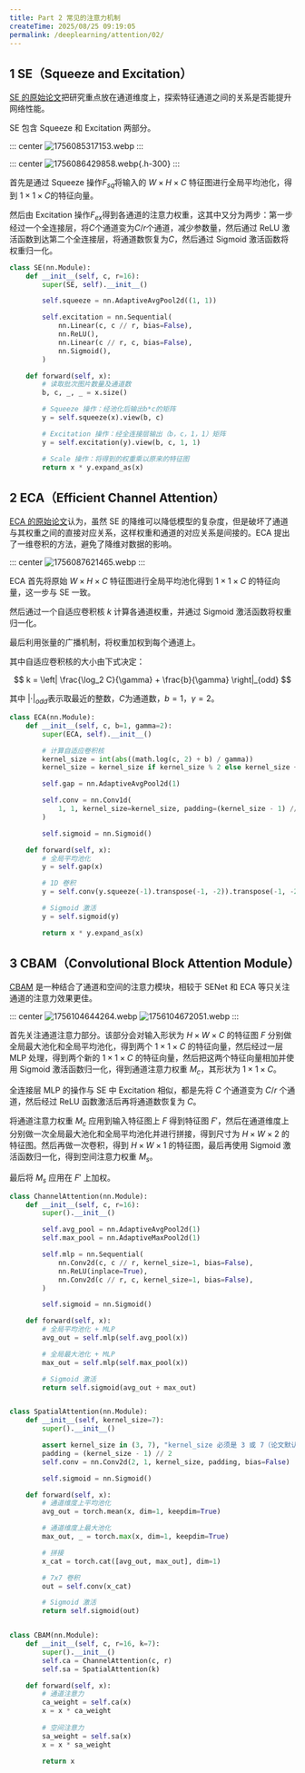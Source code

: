 ```yaml
---
title: Part 2 常见的注意力机制
createTime: 2025/08/25 09:19:05
permalink: /deeplearning/attention/02/
---
```


## 1 SE（Squeeze and Excitation）

[SE 的原始论文](https://arxiv.org/abs/1709.01507)把研究重点放在通道维度上，探索特征通道之间的关系是否能提升网络性能。

SE 包含 Squeeze 和 Excitation 两部分。

::: center
![1756085317153.webp](https://oss.yoake.cc/yoyopics/deeplearning/attention/2/1756085317153.webp) 
:::

::: center
![1756086429858.webp](https://oss.yoake.cc/yoyopics/deeplearning/attention/2/1756086429858.webp){.h-300}
:::

首先是通过 Squeeze 操作$F_{sq}$将输入的 $W \times H \times C$ 特征图进行全局平均池化，得到 $1 \times 1 \times C$的特征向量。

然后由 Excitation 操作$F_{ex}$得到各通道的注意力权重，这其中又分为两步：第一步经过一个全连接层，将$C$个通道变为$C/r$个通道，减少参数量，然后通过 ReLU 激活函数到达第二个全连接层，将通道数恢复为$C$，然后通过 Sigmoid 激活函数将权重归一化。

```python
class SE(nn.Module):
    def __init__(self, c, r=16):
        super(SE, self).__init__()

        self.squeeze = nn.AdaptiveAvgPool2d((1, 1))

        self.excitation = nn.Sequential(
            nn.Linear(c, c // r, bias=False),
            nn.ReLU(),
            nn.Linear(c // r, c, bias=False),
            nn.Sigmoid(),
        )

    def forward(self, x):
        # 读取批次图片数量及通道数
        b, c, _, _ = x.size()

        # Squeeze 操作：经池化后输出b*c的矩阵
        y = self.squeeze(x).view(b, c)

        # Excitation 操作：经全连接层输出（b，c，1，1）矩阵
        y = self.excitation(y).view(b, c, 1, 1)

        # Scale 操作：将得到的权重乘以原来的特征图
        return x * y.expand_as(x)
```

## 2 ECA（Efficient Channel Attention）

[ECA 的原始论文](https://arxiv.org/abs/1910.03151)认为，虽然 SE 的降维可以降低模型的复杂度，但是破坏了通道与其权重之间的直接对应关系，这样权重和通道的对应关系是间接的。ECA 提出了一维卷积的方法，避免了降维对数据的影响。

::: center
![1756087621465.webp](https://oss.yoake.cc/yoyopics/deeplearning/attention/2/1756087621465.webp) 
:::

ECA 首先将原始 $W \times H \times C$ 特征图进行全局平均池化得到 $1 \times 1 \times C$ 的特征向量，这一步与 SE 一致。

然后通过一个自适应卷积核 $k$ 计算各通道权重，并通过 Sigmoid 激活函数将权重归一化。

最后利用张量的广播机制，将权重加权到每个通道上。

其中自适应卷积核的大小由下式决定：

$$
k = \left| \frac{\log_2 C}{\gamma} + \frac{b}{\gamma} \right|_{odd}
$$

其中 $\left| \cdot \right|_{odd}$表示取最近的整数，$C$为通道数，$b=1$，$\gamma = 2$。

```python
class ECA(nn.Module):
    def __init__(self, c, b=1, gamma=2):
        super(ECA, self).__init__()

        # 计算自适应卷积核
        kernel_size = int(abs((math.log(c, 2) + b) / gamma))
        kernel_size = kernel_size if kernel_size % 2 else kernel_size + 1

        self.gap = nn.AdaptiveAvgPool2d(1)

        self.conv = nn.Conv1d(
            1, 1, kernel_size=kernel_size, padding=(kernel_size - 1) // 2, bias=False
        )

        self.sigmoid = nn.Sigmoid()

    def forward(self, x):
        # 全局平均池化
        y = self.gap(x)

        # 1D 卷积
        y = self.conv(y.squeeze(-1).transpose(-1, -2)).transpose(-1, -2).unsqueeze(-1)

        # Sigmoid 激活
        y = self.sigmoid(y)

        return x * y.expand_as(x)
```

## 3 CBAM（Convolutional Block Attention Module）

[CBAM](https://arxiv.org/abs/1807.06521) 是一种结合了通道和空间的注意力模块，相较于 SENet 和 ECA 等只关注通道的注意力效果更佳。

::: center
![1756104644264.webp](https://oss.yoake.cc/yoyopics/deeplearning/attention/2/1756104644264.webp)
![1756104672051.webp](https://oss.yoake.cc/yoyopics/deeplearning/attention/2/1756104672051.webp) 
:::

首先关注通道注意力部分。该部分会对输入形状为 $H \times W \times C$ 的特征图 $F$ 分别做全局最大池化和全局平均池化，得到两个 $1 \times 1 \times C$ 的特征向量，然后经过一层 MLP 处理，得到两个新的 $1 \times 1 \times C$ 的特征向量，然后把这两个特征向量相加并使用 Sigmoid 激活函数归一化，得到通道注意力权重 $M_c$，其形状为 $1 \times 1 \times C$。

全连接层 MLP 的操作与 SE 中 Excitation 相似，都是先将 $C$ 个通道变为 $C/r$ 个通道，然后经过 ReLU 函数激活后再将通道数恢复为 $C$。

将通道注意力权重 $M_c$ 应用到输入特征图上 $F$ 得到特征图 $F'$，然后在通道维度上分别做一次全局最大池化和全局平均池化并进行拼接，得到尺寸为 $H \times W \times 2$ 的特征图。然后再做一次卷积，得到 $H \times W \times 1$ 的特征图，最后再使用 Sigmoid 激活函数归一化，得到空间注意力权重 $M_s$。

最后将 $M_s$ 应用在 $F'$ 上加权。

```python
class ChannelAttention(nn.Module):
    def __init__(self, c, r=16):
        super().__init__()

        self.avg_pool = nn.AdaptiveAvgPool2d(1)
        self.max_pool = nn.AdaptiveMaxPool2d(1)

        self.mlp = nn.Sequential(
            nn.Conv2d(c, c // r, kernel_size=1, bias=False),
            nn.ReLU(inplace=True),
            nn.Conv2d(c // r, c, kernel_size=1, bias=False),
        )

        self.sigmoid = nn.Sigmoid()

    def forward(self, x):
        # 全局平均池化 + MLP
        avg_out = self.mlp(self.avg_pool(x))

        # 全局最大池化 + MLP
        max_out = self.mlp(self.max_pool(x))

        # Sigmoid 激活
        return self.sigmoid(avg_out + max_out)


class SpatialAttention(nn.Module):
    def __init__(self, kernel_size=7):
        super().__init__()

        assert kernel_size in (3, 7), "kernel_size 必须是 3 或 7（论文默认 7）"
        padding = (kernel_size - 1) // 2
        self.conv = nn.Conv2d(2, 1, kernel_size, padding, bias=False)

        self.sigmoid = nn.Sigmoid()

    def forward(self, x):
        # 通道维度上平均池化
        avg_out = torch.mean(x, dim=1, keepdim=True)

        # 通道维度上最大池化
        max_out, _ = torch.max(x, dim=1, keepdim=True)

        # 拼接
        x_cat = torch.cat([avg_out, max_out], dim=1)

        # 7x7 卷积
        out = self.conv(x_cat)

        # Sigmoid 激活
        return self.sigmoid(out)


class CBAM(nn.Module):
    def __init__(self, c, r=16, k=7):
        super().__init__()
        self.ca = ChannelAttention(c, r)
        self.sa = SpatialAttention(k)

    def forward(self, x):
        # 通道注意力
        ca_weight = self.ca(x)
        x = x * ca_weight
        
        # 空间注意力
        sa_weight = self.sa(x)
        x = x * sa_weight
        
        return x
```
